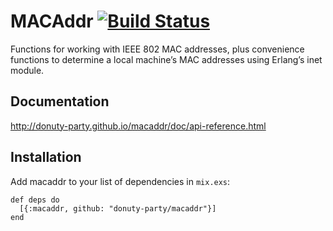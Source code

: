 # MACAddr [![Build Status](https://travis-ci.org/donuty-party/macaddr.svg?branch=master)](https://travis-ci.org/donuty-party/macaddr)

Functions for working with IEEE 802 MAC addresses, plus convenience functions to determine a local machine’s MAC addresses using Erlang’s inet module.

## Documentation

http://donuty-party.github.io/macaddr/doc/api-reference.html

## Installation

Add macaddr to your list of dependencies in `mix.exs`:

    def deps do
      [{:macaddr, github: "donuty-party/macaddr"}]
    end
